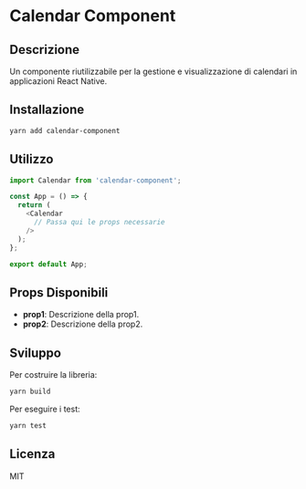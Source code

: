 # Calendar Component

## Descrizione
Un componente riutilizzabile per la gestione e visualizzazione di calendari in applicazioni React Native.

## Installazione

```bash
yarn add calendar-component
```

## Utilizzo

```javascript
import Calendar from 'calendar-component';

const App = () => {
  return (
    <Calendar
      // Passa qui le props necessarie
    />
  );
};

export default App;
```

## Props Disponibili
- **prop1**: Descrizione della prop1.
- **prop2**: Descrizione della prop2.

## Sviluppo
Per costruire la libreria:

```bash
yarn build
```

Per eseguire i test:

```bash
yarn test
```

## Licenza
MIT